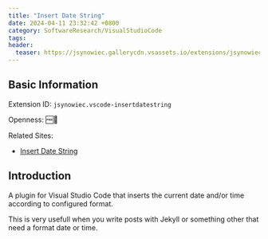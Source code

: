 ```yaml
---
title: "Insert Date String"
date: 2024-04-11 23:32:42 +0800
category: SoftwareResearch/VisualStudioCode
tags:
header:
  teaser: https://jsynowiec.gallerycdn.vsassets.io/extensions/jsynowiec/vscode-insertdatestring/2.3.1/1644521323251/Microsoft.VisualStudio.Services.Icons.Default
---
```


## Basic Information

Extension ID: `jsynowiec.vscode-insertdatestring`

Openness: 🆓📖

Related Sites:

* [Insert Date String](https://marketplace.visualstudio.com/items?itemName=jsynowiec.vscode-insertdatestring)

## Introduction

A plugin for Visual Studio Code that inserts the current date and/or time according to configured format.

This is very usefull when you write posts with Jekyll or something other that need a format date or time.
